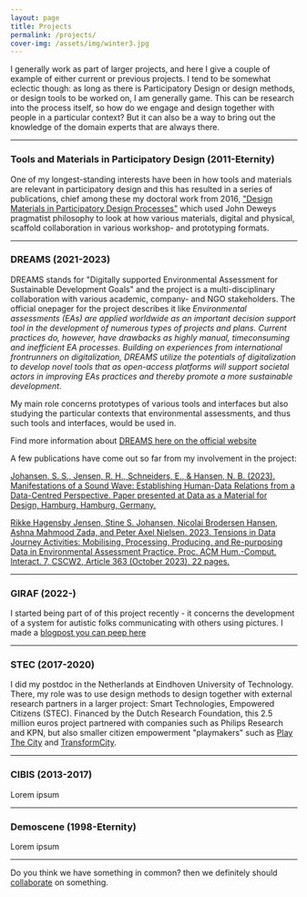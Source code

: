 ```yaml
---
layout: page
title: Projects
permalink: /projects/
cover-img: /assets/img/winter3.jpg
---
```

I generally work as part of larger projects, and here I give a couple of example of either current or previous projects. I tend to be somewhat eclectic though: as long as there is Participatory Design or design methods, or design tools to be worked on, I am generally game. This can be research into the process itself, so how do we engage and design together with people in a particular context? But it can also be a way to bring out the knowledge of the domain experts that are always there. 

---------
### Tools and Materials in Participatory Design (2011-Eternity)
One of my longest-standing interests have been in how tools and materials are relevant in participatory design and this has resulted in a series of publications, chief among these my doctoral work from 2016, ["Design Materials in Participatory Design Processes"](https://arxiv.org/abs/1703.07187) which used John Deweys pragmatist philosophy to look at how various materials, digital and physical, scaffold collaboration in various workshop- and prototyping formats.

---------
### DREAMS (2021-2023)
DREAMS stands for "Digitally supported Environmental Assessment for Sustainable Development Goals" and the project is a multi-disciplinary collaboration with various academic, company- and NGO stakeholders. The official onepager for the project describes it like *Environmental assessments (EAs) are applied worldwide as an important decision support tool in the development of numerous types of projects and plans. Current practices do, however, have drawbacks as highly manual, timeconsuming and inefficient EA processes. Building on experiences from international frontrunners on digitalization, DREAMS utilize the potentials of digitalization to develop novel tools that as open-access platforms will support societal actors in improving EAs practices and thereby promote a more sustainable development*. 

My main role concerns prototypes of various tools and interfaces but also studying the particular contexts that environmental assessments, and thus such tools and interfaces, would be used in. 

Find more information about [DREAMS here on the official website](https://www.dreamsproject.dk)

A few publications have come out so far from my involvement in the project: 

[Johansen, S. S., Jensen, R. H., Schneiders, E., & Hansen, N. B. (2023). Manifestations of a Sound Wave:
Establishing Human-Data Relations from a Data-Centred Perspective. Paper presented at Data as a Material for
Design, Hamburg, Hamburg, Germany.](https://vbn.aau.dk/ws/portalfiles/portal/518497479/Manifestations_of_a_Sound_Wave_CHI23_Data_as_a_Material_for_Design_1.pdf)

[Rikke Hagensby Jensen, Stine S. Johansen, Nicolai Brodersen Hansen, Ashna Mahmood Zada, and Peter Axel Nielsen. 2023. Tensions in Data Journey Activities: Mobilising, Processing, Producing, and Re-purposing Data in Environmental Assessment Practice. Proc. ACM Hum.-Comput. Interact. 7, CSCW2, Article 363 (October 2023), 22 pages.](https://doi.org/10.1145/3610212)

      
---------
### GIRAF (2022-)
I started being part of of this project recently - it concerns the development of a system for autistic folks communicating with others using pictures. I made a [blogpost you can peep here](../2023-01-18-joining-GIRAF) 

---------
### STEC (2017-2020)
I did my postdoc in the Netherlands at Eindhoven University of Technology. There, my role was to use design methods to design together with external research partners in a larger project: Smart Technologies, Empowered Citizens (STEC). Financed by the Dutch Research Foundation, this 2.5 million euros project partnered with companies such as Philips Research and KPN, but also smaller citizen empowerment "playmakers" such as [Play The City](https://www.playthecity.eu) and [TransformCity](https://www.transformcity.com).

---------
### CIBIS (2013-2017)
Lorem ipsum

---------
### Demoscene (1998-Eternity)
Lorem ipsum

---------

Do you think we have something in common? then we definitely should [collaborate](../collaborate) on something.